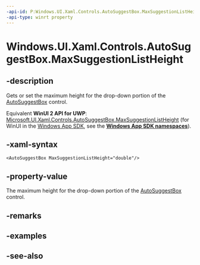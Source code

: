 ```yaml
---
-api-id: P:Windows.UI.Xaml.Controls.AutoSuggestBox.MaxSuggestionListHeight
-api-type: winrt property
---
```


<!-- Property syntax
public double MaxSuggestionListHeight { get;  set; }
-->

# Windows.UI.Xaml.Controls.AutoSuggestBox.MaxSuggestionListHeight

## -description
Gets or set the maximum height for the drop-down portion of the [AutoSuggestBox](autosuggestbox.md) control.

Equivalent **WinUI 2 API for UWP**: [Microsoft.UI.Xaml.Controls.AutoSuggestBox.MaxSuggestionListHeight](/windows/winui/api/microsoft.ui.xaml.controls.autosuggestbox.maxsuggestionlistheight) (for WinUI in the [Windows App SDK](/windows/apps/windows-app-sdk/), see the **[Windows App SDK namespaces](/windows/windows-app-sdk/api/winrt/)**).

## -xaml-syntax
```xaml
<AutoSuggestBox MaxSuggestionListHeight="double"/>
```


## -property-value
The maximum height for the drop-down portion of the [AutoSuggestBox](autosuggestbox.md) control.

## -remarks

## -examples

## -see-also

